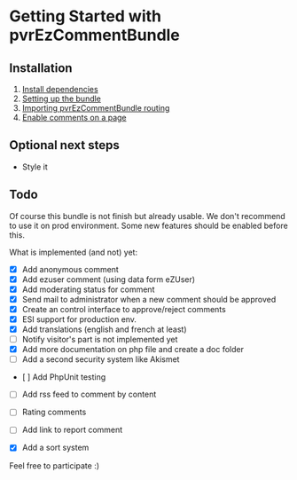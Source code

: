 # Getting Started with pvrEzCommentBundle

## Installation

 1. [Install dependencies](1-install_dependencies.md)
 2. [Setting up the bundle](2-settings_up_the_bundle.md)
 3. [Importing pvrEzCommentBundle routing](3-importing_routing.md)
 4. [Enable comments on a page](4-enabling_comments.md)

## Optional next steps

 * Style it

## Todo

Of course this bundle is not finish but already usable. We don't recommend to use it on prod environment. Some
new features should be enabled before this.

What is implemented (and not) yet:

 - [x] Add anonymous comment
 - [x] Add ezuser comment (using data form eZUser)
 - [x] Add moderating status for comment
 - [x] Send mail to administrator when a new comment should be approved
 - [x] Create an control interface to approve/reject comments
 - [x] ESI support for production env.
 - [x] Add translations (english and french at least)
 - [ ] Notify visitor's part is not implemented yet
 - [x] Add more documentation on php file and create a doc folder
 - [ ] Add a second security system like Akismet
 - [ ] Add PhpUnit testing
 - [ ] Add rss feed to comment by content
 - [ ] Rating comments
 - [ ] Add link to report comment
 - [x] Add a sort system


Feel free to participate :)